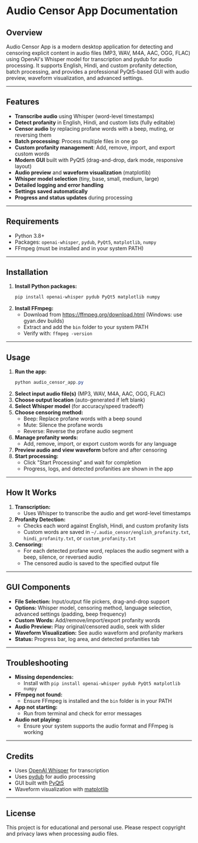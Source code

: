 # Audio Censor App Documentation

## Overview
Audio Censor App is a modern desktop application for detecting and censoring explicit content in audio files (MP3, WAV, M4A, AAC, OGG, FLAC) using OpenAI's Whisper model for transcription and pydub for audio processing. It supports English, Hindi, and custom profanity detection, batch processing, and provides a professional PyQt5-based GUI with audio preview, waveform visualization, and advanced settings.

---

## Features
- **Transcribe audio** using Whisper (word-level timestamps)
- **Detect profanity** in English, Hindi, and custom lists (fully editable)
- **Censor audio** by replacing profane words with a beep, muting, or reversing them
- **Batch processing**: Process multiple files in one go
- **Custom profanity management**: Add, remove, import, and export custom words
- **Modern GUI** built with PyQt5 (drag-and-drop, dark mode, responsive layout)
- **Audio preview** and **waveform visualization** (matplotlib)
- **Whisper model selection** (tiny, base, small, medium, large)
- **Detailed logging and error handling**
- **Settings saved automatically**
- **Progress and status updates** during processing

---

## Requirements
- Python 3.8+
- Packages: `openai-whisper`, `pydub`, `PyQt5`, `matplotlib`, `numpy`
- FFmpeg (must be installed and in your system PATH)

---

## Installation
1. **Install Python packages:**
   ```powershell
   pip install openai-whisper pydub PyQt5 matplotlib numpy
   ```
2. **Install FFmpeg:**
   - Download from https://ffmpeg.org/download.html (Windows: use gyan.dev builds)
   - Extract and add the `bin` folder to your system PATH
   - Verify with: `ffmpeg -version`

---

## Usage
1. **Run the app:**
   ```powershell
   python audio_censor_app.py
   ```
2. **Select input audio file(s)** (MP3, WAV, M4A, AAC, OGG, FLAC)
3. **Choose output location** (auto-generated if left blank)
4. **Select Whisper model** (for accuracy/speed tradeoff)
5. **Choose censoring method:**
   - Beep: Replace profane words with a beep sound
   - Mute: Silence the profane words
   - Reverse: Reverse the profane audio segment
6. **Manage profanity words:**
   - Add, remove, import, or export custom words for any language
7. **Preview audio and view waveform** before and after censoring
8. **Start processing:**
   - Click "Start Processing" and wait for completion
   - Progress, logs, and detected profanities are shown in the app

---

## How It Works
1. **Transcription:**
   - Uses Whisper to transcribe the audio and get word-level timestamps
2. **Profanity Detection:**
   - Checks each word against English, Hindi, and custom profanity lists
   - Custom words are saved in `~/.audio_censor/english_profanity.txt`, `hindi_profanity.txt`, or `custom_profanity.txt`
3. **Censoring:**
   - For each detected profane word, replaces the audio segment with a beep, silence, or reversed audio
   - The censored audio is saved to the specified output file

---

## GUI Components
- **File Selection:** Input/output file pickers, drag-and-drop support
- **Options:** Whisper model, censoring method, language selection, advanced settings (padding, beep frequency)
- **Custom Words:** Add/remove/import/export profanity words
- **Audio Preview:** Play original/censored audio, seek with slider
- **Waveform Visualization:** See audio waveform and profanity markers
- **Status:** Progress bar, log area, and detected profanities tab

---

## Troubleshooting
- **Missing dependencies:**
  - Install with `pip install openai-whisper pydub PyQt5 matplotlib numpy`
- **FFmpeg not found:**
  - Ensure FFmpeg is installed and the `bin` folder is in your PATH
- **App not starting:**
  - Run from terminal and check for error messages
- **Audio not playing:**
  - Ensure your system supports the audio format and FFmpeg is working

---

## Credits
- Uses [OpenAI Whisper](https://github.com/openai/whisper) for transcription
- Uses [pydub](https://github.com/jiaaro/pydub) for audio processing
- GUI built with [PyQt5](https://riverbankcomputing.com/software/pyqt/intro)
- Waveform visualization with [matplotlib](https://matplotlib.org/)

---

## License
This project is for educational and personal use. Please respect copyright and privacy laws when processing audio files.
